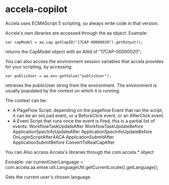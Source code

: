 # accela-copilot

Accela uses ECMAScript 5 scripting, so always write code in that version.

Accela's own libraries are accessed through the aa object.
Example:
```
var capModel = aa.cap.getCapID("17CAP-00000020").getOutput();
```
returns the CapModel object with an AltId of "17CAP-00000020";

You can also access the environment session variables that accela provides for your scripting, by accessing:
```
var publicUser = aa.env.getValue("publicUser");
```
retrieves the publicUser string from the environment. The environment is usually populated by the context on which it is running.

The context can be:
- A PageFlow Script: depending on the pageflow Event that ran the script, it can be an onLoad event, or a BeforeClick event, or an AfterClick event.
- A Event Script that runs once the event is fired, this is a partial list of events:
  WorkflowTaskUpdateAfter
  WorkflowTaskUpdateBefore
  ApplicationSpecInfoUpdateAfter
  ApplicationSpecInfoUpdateBefore
  OnLoginScriptAfter4ACA
  ApplicationSubmitAfter
  ApplicationSubmitBefore
  ConvertToRealCapAfter

You can Also access Accela's libraries through the com.accela.* object

Exmaple:
var currentUserLanguage = com.accela.aa.emse.util.LanguageUtil.getCurrentLocale().getLanguage();

Gets the current user's chosen language.